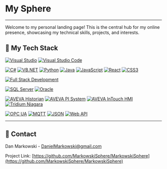 # My Sphere

---

Welcome to my personal landing page! This is the central hub for my online presence, showcasing my technical skills, projects, and interests.

## 🧠 My Tech Stack


[![Visual Studio](https://img.shields.io/badge/Visual%20Studio-5C2D91?style=for-the-badge&logo=visual-studio&logoColor=white)](https://visualstudio.microsoft.com/)
[![Visual Studio Code](https://img.shields.io/badge/Visual%20Studio%20Code-007ACC?style=for-the-badge&logo=visual-studio-code&logoColor=white)](https://code.visualstudio.com/)

[![C#](https://img.shields.io/badge/C%23-239120?style=for-the-badge&logo=c-sharp&logoColor=white)](https://docs.microsoft.com/en-us/dotnet/csharp/)
[![VB.NET](https://img.shields.io/badge/VB.NET-8F00FF?style=for-the-badge&logo=visual-basic&logoColor=white)](https://docs.microsoft.com/en-us/dotnet/visual-basic/)
[![Python](https://img.shields.io/badge/Python-3776AB?style=for-the-badge&logo=python&logoColor=white)](https://www.python.org/)
[![Java](https://img.shields.io/badge/Java-007396?style=for-the-badge&logo=java&logoColor=white)](https://www.java.com/)
[![JavaScript](https://img.shields.io/badge/JavaScript-F7DF1E?style=for-the-badge&logo=javascript&logoColor=black)](https://developer.mozilla.org/en-US/docs/Web/JavaScript)
[![React](https://img.shields.io/badge/React-61DAFB?style=for-the-badge&logo=react&logoColor=black)](https://react.dev/)
[![CSS3](https://img.shields.io/badge/CSS3-1572B6?style=for-the-badge&logo=css3&logoColor=white)](https://developer.mozilla.org/en-US/docs/Web/CSS)

[![Full Stack Development](https://img.shields.io/badge/Full%20Stack%20Development-2A81D2?style=for-the-badge&logo=stackpath&logoColor=white)](https://en.wikipedia.org/wiki/Full-stack_developer)



[![SQL Server](https://img.shields.io/badge/SQL%20Server-CC2927?style=for-the-badge&logo=microsoft-sql-server&logoColor=white)](https://www.microsoft.com/en-us/sql-server)
[![Oracle](https://img.shields.io/badge/Oracle-F80000?style=for-the-badge&logo=oracle&logoColor=white)](https://www.oracle.com/)

[![AVEVA Historian](https://img.shields.io/badge/AVEVA%20Historian-007ACC?style=for-the-badge&logo=appveyor&logoColor=white)](https://www.aveva.com/en/products/historian/)
[![AVEVA PI System](https://img.shields.io/badge/AVEVA%20PI%20System-007ACC?style=for-the-badge&logo=linux&logoColor=white)](https://www.aveva.com/en/products/aveva-pi-system/)
[![AVEVA InTouch HMI](https://img.shields.io/badge/AVEVA%20InTouch%20HMI-00A9E0?style=for-the-badge&logo=monitor&logoColor=white)](https://www.aveva.com/en/products/intouch-hmi/)
[![Tridium Niagara](https://img.shields.io/badge/Tridium%20Niagara-1C4C7D?style=for-the-badge&logo=globe&logoColor=white)](https://www.tridium.com/us/en/products/niagara)


[![OPC UA](https://img.shields.io/badge/OPC%20UA-F48400?style=for-the-badge&logo=microsoftexcel&logoColor=white)](https://opcfoundation.org/developer-tools/specifications-unified-architecture/)
[![MQTT](https://img.shields.io/badge/MQTT-65BE3C?style=for-the-badge&logo=mqtt&logoColor=white)](https://mqtt.org/)
[![JSON](https://img.shields.io/badge/JSON-000000?style=for-the-badge&logo=json&logoColor=white)](https://www.json.org/json-en.html)
[![Web API](https://img.shields.io/badge/Web%20API-F3722C?style=for-the-badge&logo=code&logoColor=white)](https://en.wikipedia.org/wiki/Web_API)



---

## 📧 Contact

Dan Markowski - [DanielMarkowski@gmail.com](mailto:DanielMarkowski@gmail.com)

Project Link: [https://github.com/MarkowskiSphere/MarkowskiSphere](https://github.com/MarkowskiSphere/MarkowskiSphere)